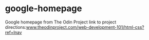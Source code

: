 # google-homepage
Google homepage from The Odin Project
link to project directions:www.theodinproject.com/web-development-101/html-css?ref=lnav
